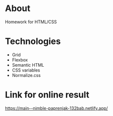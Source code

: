 # About

Homework for HTML/CSS

# Technologies

- Grid
- Flexbox
- Semantic HTML
- CSS variables
- Normalize.css

# Link for online result
https://main--nimble-paprenjak-132bab.netlify.app/
